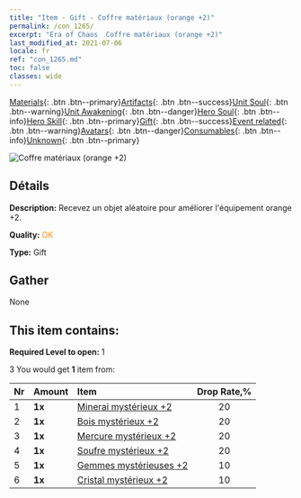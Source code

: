 ```yaml
---
title: "Item - Gift - Coffre matériaux (orange +2)"
permalink: /con_1265/
excerpt: "Era of Chaos  Coffre matériaux (orange +2)"
last_modified_at: 2021-07-06
locale: fr
ref: "con_1265.md"
toc: false
classes: wide
---
```

 [Materials](/ItemsFR/){: .btn .btn--primary}[Artifacts](/ItemsFR/Artifacts/){: .btn .btn--success}[Unit Soul](/ItemsFR/UnitSoul/){: .btn .btn--warning}[Unit Awakening](/ItemsFR/UnitAwakening/){: .btn .btn--danger}[Hero Soul](/ItemsFR/HeroSoul/){: .btn .btn--info}[Hero Skill](/ItemsFR/HeroSkill/){: .btn .btn--primary}[Gift](/ItemsFR/Gift/){: .btn .btn--success}[Event related](/ItemsFR/Events/){: .btn .btn--warning}[Avatars](/ItemsFR/Avatars/){: .btn .btn--danger}[Consumables](/ItemsFR/Consumables/){: .btn .btn--info}[Unknown](/ItemsFR/Unknown/){: .btn .btn--primary}

 ![Coffre matériaux (orange +2)](/images/t/i_304002.png)

## Détails
 **Description:** Recevez un objet aléatoire pour améliorer l'équipement orange +2.

 **Quality:** <span style="color: #FF8C00">OK</span>

 **Type:** Gift

## Gather

  None

## This item contains:

 **Required Level to open:** 1

 3 You would get **1** item  from:

  | Nr | Amount |     Item    | Drop Rate,% |
  |:---|:-------|:------------|:---------:|
  | 1 |  **1x** | [Minerai mystérieux +2](/ItemsFR/mat_75/) | 20 | 
  | 2 |  **1x** | [Bois mystérieux +2](/ItemsFR/mat_76/) | 20 | 
  | 3 |  **1x** | [Mercure mystérieux +2](/ItemsFR/mat_77/) | 20 | 
  | 4 |  **1x** | [Soufre mystérieux +2](/ItemsFR/mat_78/) | 20 | 
  | 5 |  **1x** | [Gemmes mystérieuses +2](/ItemsFR/mat_79/) | 10 | 
  | 6 |  **1x** | [Cristal mystérieux +2](/ItemsFR/mat_80/) | 10 | 
